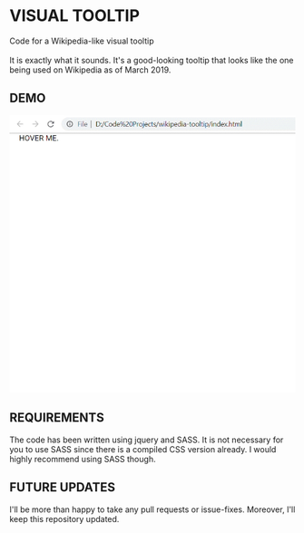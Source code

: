 # VISUAL TOOLTIP
Code for a Wikipedia-like visual tooltip
<br/>
<br/>
It is exactly what it sounds. It's a good-looking tooltip that looks like the one being used on Wikipedia as of March 2019. 
<br/>
## DEMO
<img src="https://github.com/PySaqib/visual-tooltip/blob/master/tooltip-demo.gif?raw=true" alt="Animated Demo GIF" />

## REQUIREMENTS
The code has been written using jquery and SASS. It is not necessary for you to use SASS since there is a compiled CSS version already. I would highly recommend using SASS though.

## FUTURE UPDATES
I'll be more than happy to take any pull requests or issue-fixes. Moreover, I'll keep this repository updated.
